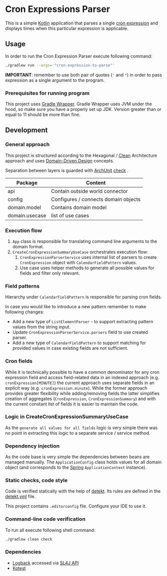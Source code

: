 # Cron Expressions Parser

This is a simple [Kotlin](https://kotlinlang.org/) application that parses a
single [cron expression](https://en.wikipedia.org/wiki/Cron#CRON_expression) and displays times when this particular
expression is applicable.

## Usage

In order to run the Cron Expression Parser execute following command:

```bash
./gradlew run --args='"cron-expression-to-parse"' 
```

**IMPORTANT**: remember to use both pair of quotes (`'` and `"`) in order to pass expression as a single argument to the
program.

### Prerequisites for running program

This project uses [Gradle Wrapper](https://docs.gradle.org/current/userguide/gradle_wrapper.html). Gradle Wrapper uses
JVM under the hood, so make sure you have a properly set up JDK. Version greater than or equal to 11 should be more than
fine.

## Development

### General approach

This project is structured according to the Hexagonal
/ [Clean](https://blog.allegro.tech/2021/12/clean-architecture-story.html) Architecture approach and
uses [Domain-Driven Design](https://en.wikipedia.org/wiki/Domain-driven_design) concepts.

Separation between layers is guarded
with [ArchUnit](https://www.archunit.org/) [check](app/src/test/kotlin/eu/kowalcze/michal/kotlin/cron/utils/ArchitectureTest.kt)
.

|  Package  | Content |
|-----------|---------|
| api       | Contain outside world connector |
| config    | Configures / connects domain objects |
| domain.model | Contains domain model |
| domain.usecase | list of use cases |

### Execution flow

1. `App` class is responsible for translating command line arguments to the domain format.
2. `CreateCronExpressionSummaryUseCase` orchestrates execution flow:
    1. `CronExpressionParserService` uses internal list of parsers to create `CronExpression` object
       with `CalendarFieldPattern` values.
    2. Use case uses helper methods to generate all possible values for fields and filter only relevant.

### Field patterns

Hierarchy under `CalendarFieldPattern` is responsible for parsing cron fields.

In case you would like to introduce a new pattern remember to make following changes:

* Add a new type of `ListElementParser` - to support extracting pattern values from the string input.
* Update `CronExpressionParserService.parsers` field to use created parser.
* Add a new type of `CalendarFieldPattern` to support matching for provided values in case existing fields are not
  sufficient.

### Cron fields

While it is technically possible to have a common denominator for any cron expression field and access field-related
data in an indexed approach (e.g. `cronExpression[MINUTE]`) the current approach uses separate fields in an explicit
way (e.g. `cronExpression.minute`). While the former approach provides greater flexibility while adding/removing fields
the latter simplifies creation of aggregates (`CronExpression`, `CronExpressionSummary`) and with the current constant
list of fields it is easier to maintain the code.

### Logic in CreateCronExpressionSummaryUseCase

As the `generate all values for all fields` logic is very simple there was no point in extracting this logic to a
separate service / service method.

### Dependency injection

As the code base is very simple the dependencies between beans are managed manually. The `ApplicationConfig` class holds
values for all domain object (and corresponds to
the [Spring](https://spring.io/projects/spring-framework) `ApplicationContext` instance).

### Static checks, code style

Code is verified statically with the help of [detekt](https://detekt.dev/). Its rules are defined
in the [detekt.yml](config/detekt/detekt.yml) file.

This project contains `.editorconfig` file. Configure your IDE to use it.

### Command-line code verification

To run all execute following shell command:
```bash
./gradlew clean check
```

### Dependencies

* [Logback](https://logback.qos.ch/) accessed via [SL4J API](https://www.slf4j.org/)
* [Kotest](https://kotest.io/)